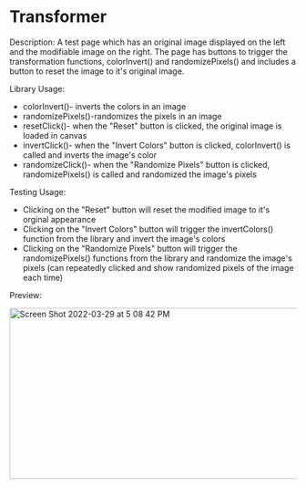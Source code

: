 # Transformer
Description: A test page which has an original image displayed on the left and the modifiable image on the right. The page has buttons to trigger the transformation functions, colorInvert() and randomizePixels() and includes a button to reset the image to it's original image.

Library Usage:
- colorInvert()- inverts the colors in an image
- randomizePixels()-randomizes the pixels in an image
- resetClick()- when the "Reset" button is clicked, the original image is loaded in canvas
- invertClick()- when the "Invert Colors" button is clicked, colorInvert() is called and inverts the image's color
- randomizeClick()- when the "Randomize Pixels" button is clicked, randomizePixels() is called and randomized the image's pixels

Testing Usage:
- Clicking on the "Reset" button will reset the modified image to it's orginal appearance 
- Clicking on the "Invert Colors" button will trigger the invertColors() function from the library and invert the image's colors
- Clicking on the "Randomize Pixels" button will trigger the randomizePixels() functions from the library and randomize the image's pixels (can repeatedly clicked and show randomized pixels of the image each time)



Preview:

<img width="600" height="300" alt="Screen Shot 2022-03-29 at 5 08 42 PM" src="https://user-images.githubusercontent.com/89554609/160726404-cd94dd7c-7eb9-4f34-8667-37033d0ca7c9.png">
